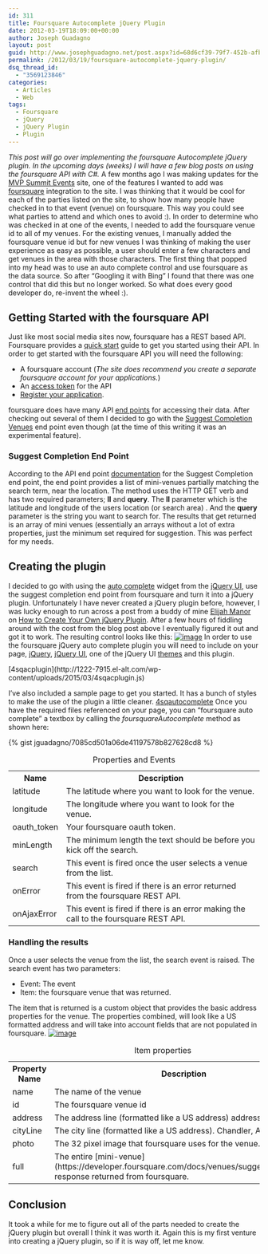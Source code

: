 ```yaml
---
id: 311
title: Foursquare Autocomplete jQuery Plugin
date: 2012-03-19T18:09:00+00:00
author: Joseph Guadagno
layout: post
guid: http://www.josephguadagno.net/post.aspx?id=68d6cf39-79f7-452b-afb5-23042da75abe
permalink: /2012/03/19/foursquare-autocomplete-jquery-plugin/
dsq_thread_id:
  - "3569123846"
categories:
  - Articles
  - Web
tags:
  - Foursquare
  - jQuery
  - jQuery Plugin
  - Plugin
---
```

_This post will go over implementing the foursquare Autocomplete jQuery plugin. In the upcoming days (weeks) I will have a few blog posts on using the foursquare API with C#._ A few months ago I was making updates for the [MVP Summit Events](http://www.mvpsummitevents.info "MVP Summit Events") site, one of the features I wanted to add was [foursquare](http://www.foursquare.com) integration to the site. I was thinking that it would be cool for each of the parties listed on the site, to show how many people have checked in to that event (venue) on foursquare. This way you could see what parties to attend and which ones to avoid :). In order to determine who was checked in at one of the events, I needed to add the foursquare venue id to all of my venues. For the existing venues, I manually added the foursquare venue id but for new venues I was thinking of making the user experience as easy as possible, a user should enter a few characters and get venues in the area with those characters. The first thing that popped into my head was to use an auto complete control and use foursquare as the data source. So after “Googling it with Bing” I found that there was one control that did this but no longer worked. So what does every good developer do, re-invent the wheel :).

## Getting Started with the foursquare API

Just like most social media sites now, foursquare has a REST based API. Foursquare provides a [quick start](https://developer.foursquare.com/overview/) guide to get you started using their API. In order to get started with the foursquare API you will need the following:

* A foursquare account (_The site does recommend you create a separate foursquare account for your applications._)
* An [access token](https://developer.foursquare.com/overview/auth) for the API
* [Register your application](https://foursquare.com/oauth).

foursquare does have many API [end points](https://developer.foursquare.com/docs/) for accessing their data. After checking out several of them I decided to go with the [Suggest Completion Venues](https://developer.foursquare.com/docs/venues/suggestcompletion) end point even though (at the time of this writing it was an experimental feature).

### Suggest Completion End Point

According to the API end point [documentation](https://developer.foursquare.com/docs/venues/suggestcompletion) for the Suggest Completion end point, the end point provides a list of mini-venues partially matching the search term, near the location. The method uses the HTTP GET verb and has two required parameters; **ll** and **query**. The **ll** parameter which is the latitude and longitude of the users location (or search area) . And the **query** parameter is the string you want to search for. The results that get returned is an array of mini venues (essentially an arrays without a lot of extra properties, just the minimum set required for suggestion. This was perfect for my needs.

## Creating the plugin

I decided to go with using the [auto complete](http://jqueryui.com/demos/autocomplete/) widget from the [jQuery UI](http://jqueryui.com/), use the suggest completion end point from foursquare and turn it into a jQuery plugin. Unfortunately I have never created a jQuery plugin before, however, I was lucky enough to run across a post from a buddy of mine [Elijah Manor](http://elijahmanor.com/) on [How to Create Your Own jQuery Plugin](http://msdn.microsoft.com/en-us/scriptjunkie/ff608209). After a few hours of fiddling around with the cost from the blog post above I eventually figured it out and got it to work. The resulting control looks like this: [![image](http://1222-7915.el-alt.com/wp-content/uploads/2015/03/image_thumb_7.png "image")](http://1222-7915.el-alt.com/wp-content/uploads/2015/03/image_8.png) In order to use the foursquare jQuery auto complete plugin you will need to include on your page, [jQuery](http://docs.jquery.com/Downloading_jQuery), [jQuery UI](http://jqueryui.com/download), one of the jQuery UI [themes](http://jqueryui.com/themeroller/) and this plugin.

<div id="scid:F60BB8FA-6F02-4999-8F5E-9DD4E92C4DA7:a480c807-99ec-4f13-a8d1-d5f84cd5d1b4" class="wlWriterEditableSmartContent" style="margin: 0px; display: inline; float: none; padding: 0px;">

<div>[4sqacplugin](http://1222-7915.el-alt.com/wp-content/uploads/2015/03/4sqacplugin.js)</div>

</div>

I’ve also included a sample page to get you started. It has a bunch of styles to make the use of the plugin a little cleaner. [4sqautocomplete](http://1222-7915.el-alt.com/wp-content/uploads/2015/03/4sqautocomplete.html) Once you have the required files referenced on your page, you can “foursquare auto complete” a textbox by calling the _foursquareAutocomplete_ method as shown here: 

{% gist jguadagno/7085cd501a06de41197578b827628cd8 %}

<table class="table table-striped"><caption>Properties and Events</caption>

<tbody>

<tr>

<th abbr="Name">Name</th>

<th scope="col" abbr="Description">Description</th>

</tr>

<tr>

<td>latitude</td>

<td>The latitude where you want to look for the venue.</td>

</tr>

<tr>

<td>longitude</td>

<td class="alt">The longitude where you want to look for the venue.</td>

</tr>

<tr>

<td>oauth_token</td>

<td>Your foursquare oauth token.</td>

</tr>

<tr>

<td>minLength</td>

<td class="alt">The minimum length the text should be before you kick off the search.</td>

</tr>

<tr>

<td>search</td>

<td>This event is fired once the user selects a venue from the list.</td>

</tr>

<tr>

<td>onError</td>

<td class="alt">This event is fired if there is an error returned from the foursquare REST API.</td>

</tr>

<tr>

<td>onAjaxError</td>

<td>This event is fired if there is an error making the call to the foursquare REST API.</td>

</tr>

</tbody>

</table>

### Handling the results

Once a user selects the venue from the list, the search event is raised. The search event has two parameters:

* Event: The event
* Item: the foursquare venue that was returned.

The item that is returned is a custom object that provides the basic address properties for the venue. The properties combined, will look like a US formatted address and will take into account fields that are not populated in foursquare. [![image](http://1222-7915.el-alt.com/wp-content/uploads/2015/03/image_thumb_8.png "image")](http://1222-7915.el-alt.com/wp-content/uploads/2015/03/image_9.png)

<table class="table table-striped"><caption>Item properties</caption>

<tbody>

<tr>

<th scope="col" abbr="Property Name">Property Name</th>

<th scope="col" abbr="Description">Description</th>

</tr>

<tr>

<td>name</td>

<td>The name of the venue</td>

</tr>

<tr>

<td>id</td>

<td class="alt">The foursquare venue id</td>

</tr>

<tr>

<td>address</td>

<td>The address line (formatted like a US address) address1, address2</td>

</tr>

<tr>

<td>cityLine</td>

<td class="alt">The city line (formatted like a US address). Chandler, AZ 85286</td>

</tr>

<tr>

<td>photo</td>

<td>The 32 pixel image that foursquare uses for the venue.</td>

</tr>

<tr>

<td>full</td>

<td class="alt">The entire [mini-venue](https://developer.foursquare.com/docs/venues/suggestcompletion) response returned from foursquare.</td>

</tr>

</tbody>

</table>

## Conclusion

It took a while for me to figure out all of the parts needed to create the jQuery plugin but overall I think it was worth it. Again this is my first venture into creating a jQuery plugin, so if it is way off, let me know.